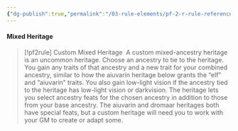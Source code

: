 ```yaml
---
{"dg-publish":true,"permalink":"/03-rule-elements/pf-2-r-rule-references/","contentClasses":"hide-header-underline embed-clean","tags":["Rule/pf2r"],"noteIcon":"dice"}
---
```


#### Mixed Heritage
>[!pf2rule] Custom Mixed Heritage 
> A custom mixed-ancestry heritage is an uncommon heritage. Choose an ancestry to tie to the heritage. You gain any traits of that ancestry and a new trait for your combined ancestry, similar to how the aiuvarin heritage below grants the “elf” and “aiuvarin” traits. You also gain low-light vision if the ancestry tied to the heritage has low-light vision or darkvision. The heritage lets you select ancestry feats for the chosen ancestry in addition to those from your base ancestry. The aiuvarin and dromaar heritages both have special feats, but a custom heritage will need you to work with your GM to create or adapt some. 
